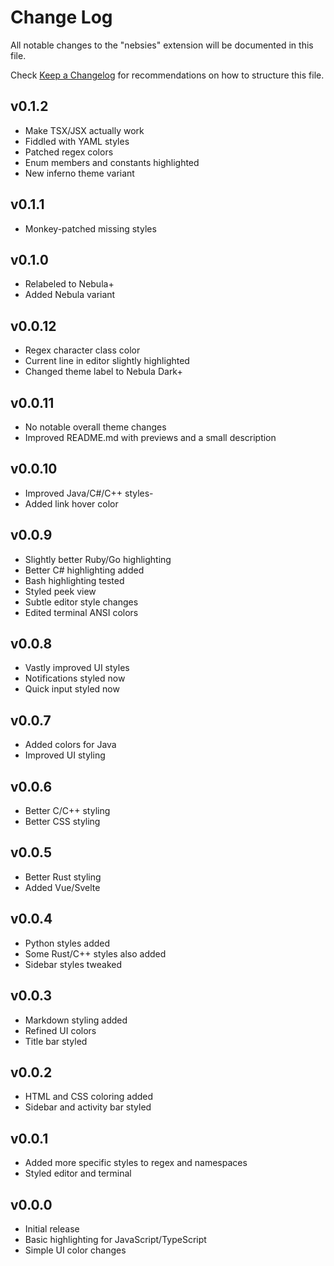 # Change Log

All notable changes to the "nebsies" extension will be documented in this file.

Check [Keep a Changelog](http://keepachangelog.com/) for recommendations on how to structure this file.

## v0.1.2

-   Make TSX/JSX actually work
-   Fiddled with YAML styles
-   Patched regex colors
-   Enum members and constants highlighted
-   New inferno theme variant

## v0.1.1

-   Monkey-patched missing styles

## v0.1.0

-   Relabeled to Nebula+
-   Added Nebula variant

## v0.0.12

-   Regex character class color
-   Current line in editor slightly highlighted
-   Changed theme label to Nebula Dark+

## v0.0.11

-   No notable overall theme changes
-   Improved README.md with previews and a small description

## v0.0.10

-   Improved Java/C#/C++ styles-
-   Added link hover color

## v0.0.9

-   Slightly better Ruby/Go highlighting
-   Better C# highlighting added
-   Bash highlighting tested
-   Styled peek view
-   Subtle editor style changes
-   Edited terminal ANSI colors

## v0.0.8

-   Vastly improved UI styles
-   Notifications styled now
-   Quick input styled now

## v0.0.7

-   Added colors for Java
-   Improved UI styling

## v0.0.6

-   Better C/C++ styling
-   Better CSS styling

## v0.0.5

-   Better Rust styling
-   Added Vue/Svelte

## v0.0.4

-   Python styles added
-   Some Rust/C++ styles also added
-   Sidebar styles tweaked

## v0.0.3

-   Markdown styling added
-   Refined UI colors
-   Title bar styled

## v0.0.2

-   HTML and CSS coloring added
-   Sidebar and activity bar styled

## v0.0.1

-   Added more specific styles to regex and namespaces
-   Styled editor and terminal

## v0.0.0

-   Initial release
-   Basic highlighting for JavaScript/TypeScript
-   Simple UI color changes
